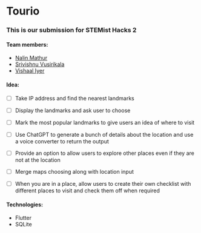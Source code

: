 # Tourio

### This is our submission for STEMist Hacks 2

#### Team members:
- [Nalin Mathur](https://github.com/DrSnek)
- [Srivishnu Vusirikala](https://github.com/vsmart-06)
- [Vishaal Iyer](https://github.com/EmperorMonke)

#### Idea:
- [ ] Take IP address and find the nearest landmarks

- [ ] Display the landmarks and ask user to choose

- [ ] Mark the most popular landmarks to give users an idea of where to visit

- [ ] Use ChatGPT to generate a bunch of details about the location and use a voice converter to return the output

- [ ] Provide an option to allow users to explore other places even if they are not at the location

- [ ] Merge maps choosing along with location input

- [ ] When you are in a place, allow users to create their own checklist with different places to visit and check them off when required

#### Technologies:
- Flutter
- SQLite